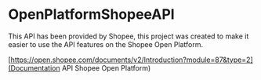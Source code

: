 # OpenPlatformShopeeAPI

This API has been provided by Shopee, this project was created to make it easier to use the API features on the Shopee Open Platform.

[https://open.shopee.com/documents/v2/Introduction?module=87&type=2](Documentation API Shopee Open Platform)